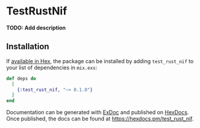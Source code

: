 # TestRustNif

**TODO: Add description**

## Installation

If [available in Hex](https://hex.pm/docs/publish), the package can be installed
by adding `test_rust_nif` to your list of dependencies in `mix.exs`:

```elixir
def deps do
  [
    {:test_rust_nif, "~> 0.1.0"}
  ]
end
```

Documentation can be generated with [ExDoc](https://github.com/elixir-lang/ex_doc)
and published on [HexDocs](https://hexdocs.pm). Once published, the docs can
be found at <https://hexdocs.pm/test_rust_nif>.

